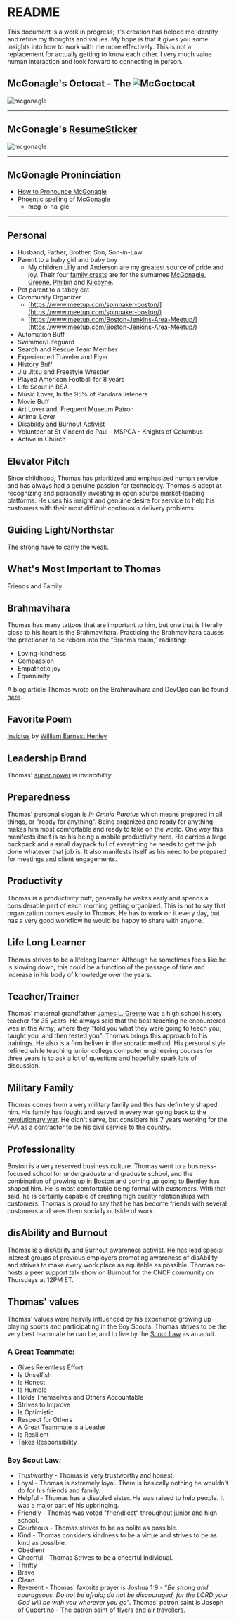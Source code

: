 # README

This document is a work in progress; it's creation has helped me identify and refine my thoughts and values. My hope is that it gives you some insights into how to work with me more effectively. This is not a replacement for actually getting to know each other. I very much value human interaction and look forward to connecting in person.

## McGonagle's Octocat - The ![McGoctocat](https://github.com/mcgonagle/McGoctocat "McGoctocat")

![mcgonagle](https://github.com/mcgonagle/McGoctocat/blob/main/octocat/mcgoctocat.png "McGonagle's Octocat Avatar")

---

## McGonagle's [ResumeSticker](https://resumesticker.com)
![mcgonagle](https://github.com/mcgonagle/ResumeSticker.com/blob/main/stickers/mcgonagle.jpg?raw=true "McGonagle's Resume Sticker")

---

## McGonagle Proninciation

- [How to Pronounce McGonagle](https://www.howtopronounce.com/mcgonagle)
- Phoentic spelling of McGonagle
  - mcg-o-na-gle

---

## Personal

- Husband, Father, Brother, Son, Son-in-Law
- Parent to a baby girl and baby boy
  - My children Lilly and Anderson are my greatest source of pride and joy. Their four [family crests](HERALDRY.md) are for the surnames [McGonagle](kids_crests/mcgonagle.jpeg), [Greene](kids_crests/greene.jpeg), [Philbin](kids_crests/philbin.jpeg) and [Kilcoyne](kids_crests/kilcoyne.jpeg).
- Pet parent to a tabby cat
- Community Organizer
  -  [https://www.meetup.com/spinnaker-boston/](https://www.meetup.com/spinnaker-boston/)
  -  [https://www.meetup.com/Boston-Jenkins-Area-Meetup/](https://www.meetup.com/Boston-Jenkins-Area-Meetup/)
- Automation Buff
- Swimmer/Lifeguard
- Search and Rescue Team Member
- Experienced Traveler and Flyer
- History Buff
- Jiu Jitsu and Freestyle Wrestler
- Played American Football for 8 years
- Life Scout in BSA
- Music Lover, In the 95% of Pandora listeners 
- Movie Buff
- Art Lover and, Frequent Museum Patron
- Animal Lover
- Disability and Burnout Activist
- Volunteer at St Vincent de Paul - MSPCA - Knights of Columbus
- Active in Church

## Elevator Pitch
Since childhood, Thomas has prioritized and emphasized human service and has always had a genuine passion for technology. Thomas is adept at recognizing and personally investing in open source market-leading platforms. He uses his insight and  genuine desire for service to help his customers with their most difficult continuous delivery problems.

## Guiding Light/Northstar
The strong have to carry the weak.

## What's Most Important to Thomas
Friends and Family

## Brahmavihara
Thomas has many tattoos that are important to him, but one that is literally close to his heart is the Brahmavihara. 
Practicing the Brahmavihara causes the practioner to be reborn into the “Brahma realm,” radiating:

* Loving-kindness
* Compassion
* Empathetic joy
* Equanimity

A blog article Thomas wrote on the Brahmavihara and DevOps can be found [here](https://www.linkedin.com/pulse/bramavihara-four-immeasurables-devops-thomas-a-mcgonagle/). 

## Favorite Poem
[Invictus](https://github.com/invicthomas) by [William Earnest Henley](https://en.wikipedia.org/wiki/Invictus#Background)

## Leadership Brand
Thomas' [super power](https://drodio.com/what-is-your-leadership-brand/) is *invincibility*. 

## Preparedness
 Thomas' personal slogan is *In Omnia Paratus* which means prepared in all things, or "ready for anything". Being organized and ready for anything makes him most comfortable and ready to take on the world. One way this manifests itself is as his being a mobile productivity nerd. He carries a large backpack and a small daypack full of everything he needs to get the job done whatever that job is. It also manifests itself as his need to be prepared for meetings and client engagements. 

## Productivity
Thomas is a productivity buff, generally he wakes early and spends a considerable part of each morning getting organized. This is not to say that organization comes easily to Thomas. He has to work on it every day, but has a very good workflow he would be happy to share with anyone. 

## Life Long Learner
Thomas strives to be a lifelong learner. Although he sometimes feels like he is slowing down, this could be a function of the passage of time and increase in his body of knowledge over the years.

## Teacher/Trainer
Thomas' maternal grandfather [James L. Greene](https://twitter.com/mcgonagle/status/1041195328756690950/photo/1) was a high school history teacher for 35 years. He always said that the best teaching he encountered was in the Army, where they "told you what they were going to teach you, taught you, and then tested you". Thomas brings this approach to his trainings. He also is a firm beliver in the socratic method. His personal style refined while teaching junior college computer engineering courses for three years is to ask a lot of questions and hopefully spark lots of discussion. 

## Military Family
  Thomas comes from a very military family and this has definitely shaped him. His family has fought and served in every war going back to the [revolutionary war](https://twitter.com/mcgonagle/status/1041192434816962560). He didn't serve, but considers his 7 years working for the FAA as a contractor to be his civil service to the country.  

## Professionality 
 Boston is a very reserved business culture. Thomas went to a business-focused school for undergraduate and graduate school, and the combination of growing up in Boston and coming up going to Bentley has shaped him. He is most comfortable being formal with customers. With that said, he is certainly capable of creating high quality relationships with customers. Thomas is proud to say that he has become friends with several customers and sees them socially outside of work. 

## disAbility and Burnout
Thomas is a disAbility and Burnout awareness activist. He has lead special interest groups at previous employers promoting awareness of disAbility and strives to make every work place as equitable as possible. Thomas co-hosts a peer support talk show on Burnout for the CNCF community on Thursdays at 12PM ET. 

## Thomas' values 
Thomas' values were heavily influenced by his experience growing up playing sports and participating in the Boy Scouts. Thomas strives to be the very best teammate he can be, and to live by the [Scout Law](https://www.scouting.org/about/faq/question10/) as an adult. 

### A Great Teammate: 
- Gives Relentless Effort
- Is Unselfish
- Is Honest
- Is Humble
- Holds Themselves and Others Accountable
- Strives to Improve
- Is Optimistic
- Respect for Others
- A Great Teammate is a Leader
- Is Resilient
- Takes Responsibility

### Boy Scout Law:
- Trustworthy - Thomas is very trustworthy and honest. 
- Loyal - Thomas is extremely loyal. There is basically nothing he wouldn't do for his friends and family. 
- Helpful - Thomas has a disabled sister. He was raised to help people. It was a major part of his upbringing. 
- Friendly - Thomas was voted "friendliest" throughout junior and high school. 
- Courteous - Thomas strives to be as polite as possible. 
- Kind - Thomas considers kindness to be a virtue and strives to be as kind as possible. 
- Obedient
- Cheerful - Thomas Strives to be a cheerful individual.
- Thrifty
- Brave
- Clean
- Reverent - Thomas' favorite prayer is Joshua 1:9 - "*Be strong and courageous. Do not be afraid; do not be discouraged, for the LORD your God will be with you wherever you go*". Thomas' patron saint is Joseph of Cupertino - The patron saint of flyers and air travellers.  
